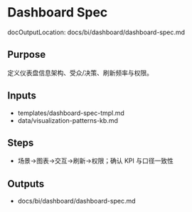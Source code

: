 # Dashboard Spec

docOutputLocation: docs/bi/dashboard/dashboard-spec.md

## Purpose

定义仪表盘信息架构、受众/决策、刷新频率与权限。

## Inputs

- templates/dashboard-spec-tmpl.md
- data/visualization-patterns-kb.md

## Steps

- 场景→图表→交互→刷新→权限；确认 KPI 与口径一致性

## Outputs

- docs/bi/dashboard/dashboard-spec.md
